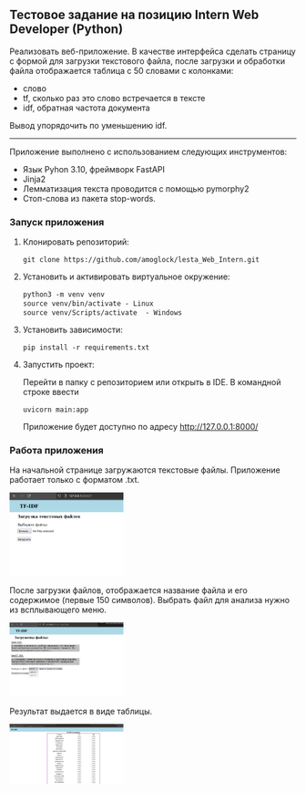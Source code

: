 ## Тестовое задание на позицию Intern Web Developer (Python)
Реализовать веб-приложение. В качестве интерфейса сделать страницу с формой для загрузки текстового файла, после загрузки и обработки файла отображается таблица с 50 словами с колонками:
- слово
- tf, сколько раз это слово встречается в тексте
- idf, обратная частота документа 

Вывод упорядочить по уменьшению idf.
___

Приложение выполнено с использованием следующих инструментов:
* Язык Pyhon 3.10, фреймворк FastAPI
* Jinja2
* Лемматизация текста проводится с помощью pymorphy2
* Стоп-слова из пакета stop-words.

### Запуск приложения

1. Клонировать репозиторий:
    ```
    git clone https://github.com/amoglock/lesta_Web_Intern.git
    ```
2. Установить и активировать виртуальное окружение:
    ```
    python3 -m venv venv
    source venv/bin/activate - Linux
    source venv/Scripts/activate  - Windows
    ```
3. Установить зависимости:
    ```
    pip install -r requirements.txt
    ```
   
4. Запустить проект:

   Перейти в папку с репозиторием или открыть в IDE. В командной строке ввести
    ```
    uvicorn main:app
    ```
   Приложение будет доступно по адресу http://127.0.0.1:8000/

### Работа приложения

На начальной странице загружаются текстовые файлы. Приложение работает только с форматом .txt.

<div style="align-items: center;">
  <a href="./images/main_page.png" style="display: block; margin: 0 auto;">
    <img src="./images/main_page.png" alt="Начальная страница" width="200"/>
  </a>

После загрузки файлов, отображается название файла и его содержимое (первые 150 символов). 
Выбрать файл для анализа нужно из всплывающего меню.

<div style="align-items: center;">
  <a href="./images/choosing_file.png" style="display: block; margin: 0 auto;">
    <img src="./images/choosing_file.png" alt="Начальная страница" width="200"/>
  </a>

Результат выдается в виде таблицы.

<div style="align-items: center;">
  <a href="./images/result_table.png" style="display: block; margin: 0 auto;">
    <img src="images/result_table.png" alt="Начальная страница" width="200"/>
  </a>
